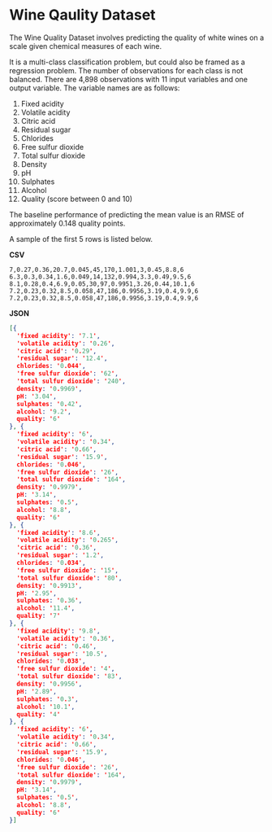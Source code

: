 # Wine Qaulity Dataset

The Wine Quality Dataset involves predicting the quality of white wines on a scale given chemical measures of each wine.

It is a multi-class classification problem, but could also be framed as a regression problem. The number of observations for each class is not balanced. There are 4,898 observations with 11 input variables and one output variable. The variable names are as follows:

1. Fixed acidity
2. Volatile acidity
3. Citric acid
4. Residual sugar
5. Chlorides
6. Free sulfur dioxide
7. Total sulfur dioxide
8. Density
9. pH
10. Sulphates
11. Alcohol
12. Quality (score between 0 and 10)

The baseline performance of predicting the mean value is an RMSE of approximately 0.148 quality points.

A sample of the first 5 rows is listed below.

**CSV**

```csv
7,0.27,0.36,20.7,0.045,45,170,1.001,3,0.45,8.8,6
6.3,0.3,0.34,1.6,0.049,14,132,0.994,3.3,0.49,9.5,6
8.1,0.28,0.4,6.9,0.05,30,97,0.9951,3.26,0.44,10.1,6
7.2,0.23,0.32,8.5,0.058,47,186,0.9956,3.19,0.4,9.9,6
7.2,0.23,0.32,8.5,0.058,47,186,0.9956,3.19,0.4,9.9,6
```

**JSON**

```json
[{
  'fixed acidity': '7.1',
  'volatile acidity': '0.26',
  'citric acid': '0.29',
  'residual sugar': '12.4',
  chlorides: '0.044',
  'free sulfur dioxide': '62',
  'total sulfur dioxide': '240',
  density: '0.9969',
  pH: '3.04',
  sulphates: '0.42',
  alcohol: '9.2',
  quality: '6'
}, {
  'fixed acidity': '6',
  'volatile acidity': '0.34',
  'citric acid': '0.66',
  'residual sugar': '15.9',
  chlorides: '0.046',
  'free sulfur dioxide': '26',
  'total sulfur dioxide': '164',
  density: '0.9979',
  pH: '3.14',
  sulphates: '0.5',
  alcohol: '8.8',
  quality: '6'
}, {
  'fixed acidity': '8.6',
  'volatile acidity': '0.265',
  'citric acid': '0.36',
  'residual sugar': '1.2',
  chlorides: '0.034',
  'free sulfur dioxide': '15',
  'total sulfur dioxide': '80',
  density: '0.9913',
  pH: '2.95',
  sulphates: '0.36',
  alcohol: '11.4',
  quality: '7'
}, {
  'fixed acidity': '9.8',
  'volatile acidity': '0.36',
  'citric acid': '0.46',
  'residual sugar': '10.5',
  chlorides: '0.038',
  'free sulfur dioxide': '4',
  'total sulfur dioxide': '83',
  density: '0.9956',
  pH: '2.89',
  sulphates: '0.3',
  alcohol: '10.1',
  quality: '4'
}, {
  'fixed acidity': '6',
  'volatile acidity': '0.34',
  'citric acid': '0.66',
  'residual sugar': '15.9',
  chlorides: '0.046',
  'free sulfur dioxide': '26',
  'total sulfur dioxide': '164',
  density: '0.9979',
  pH: '3.14',
  sulphates: '0.5',
  alcohol: '8.8',
  quality: '6'
}]
```